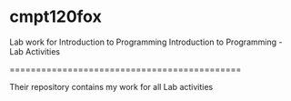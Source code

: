 # cmpt120fox
Lab work for Introduction to Programming
Introduction to Programming - Lab Activities

============================================

Their repository contains my work for all Lab activities


